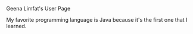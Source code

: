 Geena Limfat's User Page

My favorite programming language is Java because it's the first one that I learned.